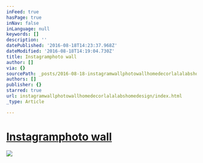 ```yaml
---
inFeed: true
hasPage: true
inNav: false
inLanguage: null
keywords: []
description: ''
datePublished: '2016-08-18T14:23:37.968Z'
dateModified: '2016-08-18T14:19:04.730Z'
title: Instagramphoto wall
author: []
via: {}
sourcePath: _posts/2016-08-18-instagramwallphotowallhomedecorlalalabshomedesign.md
authors: []
publisher: {}
starred: true
url: instagramwallphotowallhomedecorlalalabshomedesign/index.html
_type: Article

---
```

# [Instagram][0][photo wall][1]
![](https://the-grid-user-content.s3-us-west-2.amazonaws.com/00b04a8f-6648-4845-bd38-373db656024c.jpg)

[0]: https://www.instagram.com/explore/tags/instagram/
[1]: https://www.instagram.com/explore/tags/photowall/